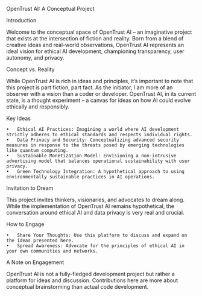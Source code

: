 OpenTrust AI: A Conceptual Project

Introduction

Welcome to the conceptual space of OpenTrust AI – an imaginative project that exists at the intersection of fiction and reality. Born from a blend of creative ideas and real-world observations, OpenTrust AI represents an ideal vision for ethical AI development, championing transparency, user autonomy, and privacy.

Concept vs. Reality

While OpenTrust AI is rich in ideas and principles, it’s important to note that this project is part fiction, part fact. As the initiator, I am more of an observer with a vision than a coder or developer. OpenTrust AI, in its current state, is a thought experiment – a canvas for ideas on how AI could evolve ethically and responsibly.

Key Ideas

	•	Ethical AI Practices: Imagining a world where AI development strictly adheres to ethical standards and respects individual rights.
	•	Data Privacy and Security: Conceptualizing advanced security measures in response to the threats posed by emerging technologies like quantum computing.
	•	Sustainable Monetization Model: Envisioning a non-intrusive advertising model that balances operational sustainability with user privacy.
	•	Green Technology Integration: A hypothetical approach to using environmentally sustainable practices in AI operations.

Invitation to Dream

This project invites thinkers, visionaries, and advocates to dream along. While the implementation of OpenTrust AI remains hypothetical, the conversation around ethical AI and data privacy is very real and crucial.

How to Engage

	•	Share Your Thoughts: Use this platform to discuss and expand on the ideas presented here.
	•	Spread Awareness: Advocate for the principles of ethical AI in your own communities and networks.

A Note on Engagement

OpenTrust AI is not a fully-fledged development project but rather a platform for ideas and discussion. Contributions here are more about conceptual brainstorming than actual code development.
